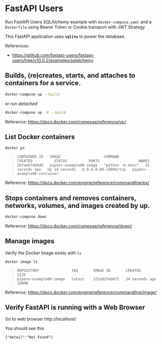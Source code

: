 # FastAPI Users

Run FastAPI Users SQLAlchemy example with `docker-compose.yaml` and a `Dockerfile`
using Bearer Token or Cookie transport with JWT Strategy

This FastAPI application uses **`sqlite`** to power the database.

References:
- https://github.com/fastapi-users/fastapi-users/tree/v10.0.2/examples/sqlalchemy

## Builds, (re)creates, starts, and attaches to containers for a service.

  ```sh
  docker-compose up --build
  ```

  or run _detached_

  ```sh
  docker-compose up -d --build
  ```

   Reference: https://docs.docker.com/compose/reference/up/


## List Docker containers

  ```sh
  docker ps
  ```

  >```
  >CONTAINER ID   IMAGE                    COMMAND            CREATED          STATUS          PORTS                  NAMES
  >2bfae674bbdd   pipenv-example06-image   "python -m main"   15 seconds ago   Up 14 seconds   0.0.0.0:80->8000/tcp   pipenv-example06-container
  >```

  Reference: https://docs.docker.com/engine/reference/commandline/ps/


## Stops containers and removes containers, networks, volumes, and images created by up.

  ```sh
  docker-compose down
  ```

  Reference: https://docs.docker.com/compose/reference/down/


## Manage images

  Verify the Docker Image exists with `ls`

  ```sh
  docker image ls
  ```

  >```
  >REPOSITORY               TAG       IMAGE ID       CREATED             SIZE
  >pipenv-example06-image   latest    322a82feb672   34 seconds ago      288MB
  >```

  Reference: https://docs.docker.com/engine/reference/commandline/image/


## Verify FastAPI is running with a Web Browser

  Go to web browser http://localhost/

  You should see this

  ```
  {"detail":"Not Found"}
  ```

